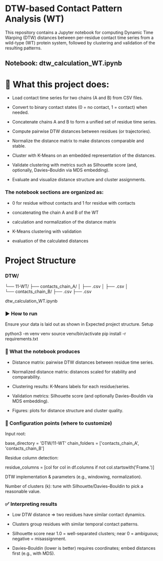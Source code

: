 # DTW-based Contact Pattern Analysis (WT)

This repository contains a Jupyter notebook for computing Dynamic Time Warping (DTW) distances between per-residue contact time series from a wild-type (WT) protein system, followed by clustering and validation of the resulting patterns.

## Notebook: dtw_calculation_WT.ipynb

# 📌 What this project does:

- Load contact time series for two chains (A and B) from CSV files.

- Convert to binary contact states (0 = no contact, 1 = contact) when needed.

- Concatenate chains A and B to form a unified set of residue time series.

- Compute pairwise DTW distances between residues (or trajectories).

- Normalize the distance matrix to make distances comparable and stable.

- Cluster with K-Means on an embedded representation of the distances.

- Validate clustering with metrics such as Silhouette score (and, optionally, Davies–Bouldin via MDS embedding).

- Evaluate and visualize distance structure and cluster assignments.

### The notebook sections are organized as:

- 0 for residue without contacts and 1 for residue with contacts

- concatenating the chain A and B of the WT

- calculation and normalization of the distance matrix

- K-Means clustering with validation

- evaluation of the calculated distances


# Project Structure

### DTW/
└── 11-WT/
    ├── contacts_chain_A/
    │   ├── <file1>.csv
    │   ├── <file2>.csv
    │   
    └── contacts_chain_B/
        ├── <file1>.csv
        ├── <file2>.csv
        
dtw_calculation_WT.ipynb



### ▶️ How to run

Ensure your data is laid out as shown in Expected project structure.
Setup

python3 -m venv venv
source venv/bin/activate
pip install -r requirements.txt


### 🧮 What the notebook produces

- Distance matrix: pairwise DTW distances between residue time series.

- Normalized distance matrix: distances scaled for stability and comparability.

- Clustering results: K-Means labels for each residue/series.

- Validation metrics: Silhouette score (and optionally Davies–Bouldin via MDS embedding).

- Figures: plots for distance structure and cluster quality.


### 🔧 Configuration points (where to customize)

Input root:

base_directory = 'DTW/11-WT'
chain_folders = ['contacts_chain_A', 'contacts_chain_B']


Residue column detection:

residue_columns = [col for col in df.columns if not col.startswith('Frame.')]


DTW implementation & parameters (e.g., windowing, normalization).

Number of clusters (k): tune with Silhouette/Davies–Bouldin to pick a reasonable value.

### ✅ Interpreting results

- Low DTW distance ⇒ two residues have similar contact dynamics.

- Clusters group residues with similar temporal contact patterns.

- Silhouette score near 1.0 = well-separated clusters; near 0 = ambiguous; negative = misassignment.

- Davies–Bouldin (lower is better) requires coordinates; embed distances first (e.g., with MDS).
